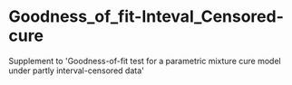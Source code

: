 # Goodness_of_fit-Inteval_Censored-cure
Supplement to 'Goodness-of-fit test for a parametric mixture cure model under partly interval-censored data'
